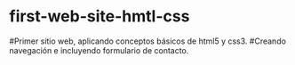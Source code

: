 # first-web-site-hmtl-css

#Primer sitio web, aplicando conceptos básicos de html5 y css3.
#Creando navegación e incluyendo formulario de contacto.
